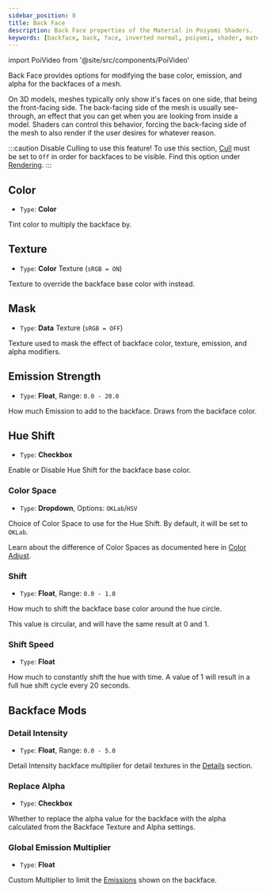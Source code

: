 ```yaml
---
sidebar_position: 8
title: Back Face
description: Back Face properties of the Material in Poiyomi Shaders.
keywords: [backface, back, face, inverted normal, poiyomi, shader, material]
---
```

import PoiVideo from '@site/src/components/PoiVideo'

Back Face provides options for modifying the base color, emission, and alpha for the backfaces of a mesh.

On 3D models, meshes typically only show it's faces on one side, that being the front-facing side. The back-facing side of the mesh is usually see-through, an effect that you can get when you are looking from inside a model. Shaders can control this behavior, forcing the back-facing side of the mesh to also render if the user desires for whatever reason.

:::caution Disable Culling to use this feature!
To use this section, [Cull](/docs/rendering/main.md#cull) must be set to `Off` in order for backfaces to be visible. Find this option under [Rendering](/docs/rendering/main.md).
:::

## Color

- `Type`: **Color**

Tint color to multiply the backface by.

## Texture

- `Type`: **Color** Texture (`sRGB = ON`)

Texture to override the backface base color with instead.

## Mask

- `Type`: **Data** Texture (`sRGB = OFF`)

Texture used to mask the effect of backface color, texture, emission, and alpha modifiers.

## Emission Strength

- `Type`: **Float**, Range: `0.0 - 20.0`

How much Emission to add to the backface. Draws from the backface color.

## Hue Shift

- `Type`: **Checkbox**

Enable or Disable Hue Shift for the backface base color.

### Color Space

- `Type`: **Dropdown**, Options: `OKLab`/`HSV`

Choice of Color Space to use for the Hue Shift. By default, it will be set to `OKLab`.

Learn about the difference of Color Spaces as documented here in [Color Adjust](/docs/color-and-normals/color-adjust.md#oklab-vs-hsv).

### Shift

- `Type`: **Float**, Range: `0.0 - 1.0`

How much to shift the backface base color around the hue circle. 

This value is circular, and will have the same result at 0 and 1. 

### Shift Speed

- `Type`: **Float**

How much to constantly shift the hue with time. A value of 1 will result in a full hue shift cycle every 20 seconds.

## Backface Mods

### Detail Intensity

- `Type`: **Float**, Range: `0.0 - 5.0`

Detail Intensity backface multiplier for detail textures in the [Details](details.md) section.

### Replace Alpha

- `Type`: **Checkbox**

Whether to replace the alpha value for the backface with the alpha calculated from the Backface Texture and Alpha settings.

### Global Emission Multiplier

- `Type`: **Float**

Custom Multiplier to limit the [Emissions](/docs/special-fx/emission.md) shown on the backface.
